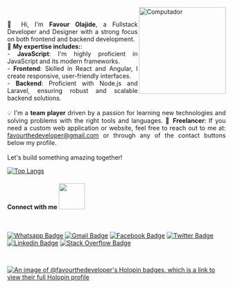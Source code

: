 <img src="https://github.com/adedayojs/adedayojs/blob/main/gif/banner_gif.gif?raw=true" height="200px" align="right" alt="Computador">

<p align="justify" margin="80%"> 
<br>
👋 Hi, I'm <strong>Favour Olajide</strong>, a Fullstack Developer and Designer with a strong focus on both frontend and backend development. 
<br>
 🚀 <strong>My expertise includes:</strong>: 
 <br>
  - <strong>JavaScript</strong>: I'm highly proficient in JavaScript and its modern frameworks. <br>
  - <strong>Frontend</strong>: Skilled in React and Angular, I create responsive, user-friendly interfaces. <br>
  - <strong>Backend</strong>: Proficient with Node.js and Laravel, ensuring robust and scalable backend solutions. <br>
<br>
 💡 I'm a <strong>team player</strong> driven by a passion for learning new technologies and solving problems with the right tools and languages.
💼 <strong>Freelancer</strong>: If you need a custom web application or website, feel free to reach out to me at: <a href="favourthedeveloper@gmail.com">favourthedeveloper@gmail.com</a> or through any of the contact buttons below my profile. <br><br>
Let's build something amazing together!

[![Top Langs](https://github-readme-stats-sigma-five.vercel.app/api/top-langs/?username=FavourtheDeveloper&layout=compact)]()

#### Connect with me <img src="https://media.giphy.com/media/LnQjpWaON8nhr21vNW/giphy.gif" width="60">

<br>


[![Whatsapp Badge](https://img.shields.io/badge/WhatsApp-25D366?style=for-the-badge&logo=whatsapp&logoColor=25D366&labelColor=black)](https://wa.me/+2348033681443)
[![Gmail Badge](https://img.shields.io/badge/Gmail-D14836?style=for-the-badge&labelColor=black&logo=gmail&logoColor=D14836)](mailto:favourthedeveloper@gmail.com)
[![Facebook Badge](https://img.shields.io/badge/Facebook-1877F2?style=for-the-badge&labelColor=&logo=facebook&logoColor=white)](https://facebook.com/favour.olajide.1)
[![Twitter Badge](https://img.shields.io/badge/twitter-1877F2?style=for-the-badge&labelColor=&logo=twitter&logoColor=white)](https://twitter.com/Favourthedev)
[![Linkedin Badge](https://img.shields.io/badge/LinkedIn-0077B5?style=for-the-badge&labelColor=&logo=linkedin&logoColor=white)](https://linkedin.com/in/favour-olajide-favourthedev-5738621ab/)
[![Stack Overflow Badge](https://img.shields.io/badge/Stack_Overflow-FE7A16?style=for-the-badge&labelColor=&logo=stack-overflow&logoColor=white)](https://stackoverflow.com/users/21754086/favourthedev)



<br>

[![An image of @favourthedeveloper's Holopin badges, which is a link to view their full Holopin profile](https://holopin.me/favourthedeveloper)](https://holopin.io/@favourthedeveloper)
